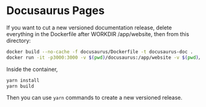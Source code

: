 Docusaurus Pages
===

If you want to cut a new versioned documentation release, delete everything
in the Dockerfile after WORKDIR /app/website, then from this directory:

```bash
docker build --no-cache -f docusaurus/Dockerfile -t docusaurus-doc .
docker run -it -p3000:3000 -v $(pwd)/docusaurus:/app/website -v $(pwd)/readmes:/app/docs docusaurus-doc bash
```

Inside the container,

```bash
yarn install
yarn build
```

Then you can use `yarn` commands to create a new versioned release.
